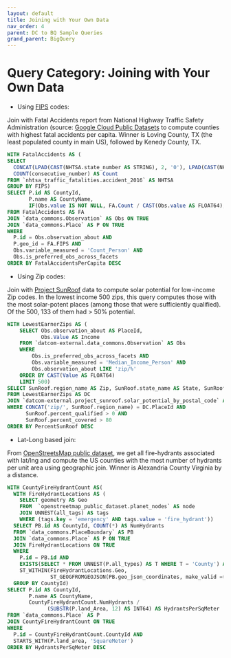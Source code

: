 ```yaml
---
layout: default
title: Joining with Your Own Data
nav_order: 4
parent: DC to BQ Sample Queries
grand_parent: BigQuery
---
```


# Query Category: Joining with Your Own Data

* Using [FIPS](https://www.census.gov/library/reference/code-lists/ansi.html) codes:

Join with Fatal Accidents report from National Highway Traffic Safety Administration (source: [Google Cloud Public Datasets](https://pantheon.corp.google.com/marketplace/product/nhtsa-data/nhtsa-traffic-fatalities?project=) to compute counties with highest fatal accidents per capita. Winner is Loving County, TX (the least populated county in main US), followed by Kenedy County, TX.

```sql
WITH FatalAccidents AS (
SELECT
  CONCAT(LPAD(CAST(NHTSA.state_number AS STRING), 2, '0'), LPAD(CAST(NHTSA.county AS STRING), 3, '0')) AS FIPS,
  COUNT(consecutive_number) AS Count
FROM `nhtsa_traffic_fatalities.accident_2016` AS NHTSA
GROUP BY FIPS)
SELECT P.id AS CountyId,
       P.name AS CountyName,
       IF(Obs.value IS NOT NULL, FA.Count / CAST(Obs.value AS FLOAT64), NULL) AS FatalAccidentsPerCapita
FROM FatalAccidents AS FA
JOIN `data_commons.Observation` AS Obs ON TRUE
JOIN `data_commons.Place` AS P ON TRUE
WHERE
  P.id = Obs.observation_about AND
  P.geo_id = FA.FIPS AND
  Obs.variable_measured = 'Count_Person' AND
  Obs.is_preferred_obs_across_facets
ORDER BY FatalAccidentsPerCapita DESC
```

* Using Zip codes:

Join with [Project SunRoof](https://pantheon.corp.google.com/bigquery/analytics-hub/exchanges(analyticshub:projects/1057666841514/locations/us/dataExchanges/google_cloud_public_datasets_17e74966199/listings/d29ba6d0d3a64b6284d0fe57eedc9355)?project=) data to compute solar potential for low-income Zip codes. In the lowest income 500 zips, this query computes those with the most solar-potent places (among those that were sufficiently qualified). Of the 500, 133 of them had > 50% potential.

```sql
WITH LowestEarnerZips AS (
    SELECT Obs.observation_about AS PlaceId,
           Obs.Value AS Income
    FROM `datcom-external.data_commons.Observation` AS Obs
    WHERE
        Obs.is_preferred_obs_across_facets AND
        Obs.variable_measured = 'Median_Income_Person' AND
        Obs.observation_about LIKE 'zip/%'
    ORDER BY CAST(Value AS FLOAT64)
    LIMIT 500)
SELECT SunRoof.region_name AS Zip, SunRoof.state_name AS State, SunRoof.percent_qualified AS PercentSunRoof
FROM LowestEarnerZips AS DC
JOIN `datcom-external.project_sunroof.solar_potential_by_postal_code` AS SunRoof ON TRUE
WHERE CONCAT('zip/', SunRoof.region_name) = DC.PlaceId AND
      SunRoof.percent_qualified > 0 AND
      SunRoof.percent_covered > 80
ORDER BY PercentSunRoof DESC
```

* Lat-Long based join:

From [OpenStreetsMap public dataset](https://pantheon.corp.google.com/bigquery/analytics-hub/exchanges(analyticshub:projects/1057666841514/locations/us/dataExchanges/google_cloud_public_datasets_17e74966199/listings/openstreetmap_public_dataset_17f8979a16c)?project=), we get all fire-hydrants associated with lat/lng and compute the US counties with the most number of hydrants per unit area using geographic join. Winner is Alexandria County Virginia by a distance.

```sql
WITH CountyFireHydrantCount AS(
  WITH FireHydrantLocations AS (
    SELECT geometry AS Geo
    FROM  `openstreetmap_public_dataset.planet_nodes` AS node
    JOIN UNNEST(all_tags) AS tags
    WHERE (tags.key = 'emergency' AND tags.value = 'fire_hydrant'))
  SELECT PB.id AS CountyId, COUNT(*) AS NumHydrants
  FROM `data_commons.PlaceBoundary` AS PB
  JOIN `data_commons.Place` AS P ON TRUE
  JOIN FireHydrantLocations ON TRUE
  WHERE
    P.id = PB.id AND
    EXISTS(SELECT * FROM UNNEST(P.all_types) AS T WHERE T = 'County') AND
    ST_WITHIN(FireHydrantLocations.Geo,
              ST_GEOGFROMGEOJSON(PB.geo_json_coordinates, make_valid => TRUE))
  GROUP BY CountyId)
SELECT P.id AS CountyId,
       P.name AS CountyName,
       CountyFireHydrantCount.NumHydrants /
             (SUBSTR(P.land_Area, 12) AS INT64) AS HydrantsPerSqMeter
FROM `data_commons.Place` AS P
JOIN CountyFireHydrantCount ON TRUE
WHERE
  P.id = CountyFireHydrantCount.CountyId AND
  STARTS_WITH(P.land_area, 'SquareMeter')
ORDER BY HydrantsPerSqMeter DESC
```
